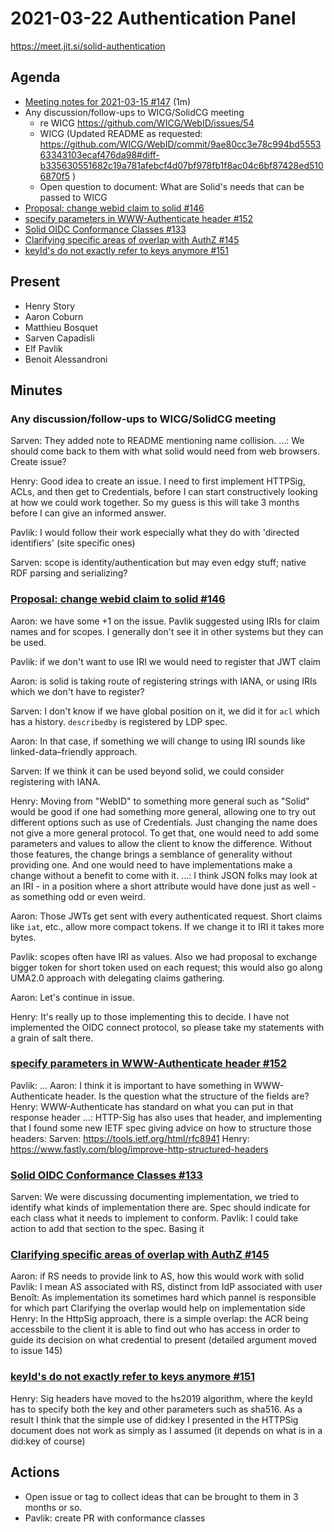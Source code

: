 # 2021-03-22 Authentication Panel

https://meet.jit.si/solid-authentication

## Agenda

* [Meeting notes for 2021-03-15 #147](https://github.com/solid/authentication-panel/pull/147) (1m)
* Any discussion/follow-ups to WICG/SolidCG meeting
   * re WICG https://github.com/WICG/WebID/issues/54
    * WICG (Updated README as requested: https://github.com/WICG/WebID/commit/9ae80cc3e78c994bd555363343103ecaf476da98#diff-b335630551682c19a781afebcf4d07bf978fb1f8ac04c6bf87428ed5106870f5 )
    * Open question to document: What are Solid's needs that can be passed to WICG
* [Proposal: change webid claim to solid #146](https://github.com/solid/authentication-panel/issues/146)
* [specify parameters in WWW-Authenticate header #152](https://github.com/solid/authentication-panel/issues/152)
* [Solid OIDC Conformance Classes #133](https://github.com/solid/authentication-panel/issues/133)
* [Clarifying specific areas of overlap with AuthZ #145](https://github.com/solid/authentication-panel/issues/145)
* [keyId's do not exactly refer to keys anymore #151](https://github.com/solid/authentication-panel/issues/151)

## Present

* Henry Story
* Aaron Coburn
* Matthieu Bosquet
* Sarven Capadisli
* Elf Pavlik
* Benoit Alessandroni

## Minutes

### Any discussion/follow-ups to WICG/SolidCG meeting

Sarven: They added note to README mentioning name collision.
...: We should come back to them with what solid would need from web browsers. Create issue?

Henry: Good idea to create an issue. I need to first implement HTTPSig, ACLs, and then get to Credentials, before I can start constructively looking at how we could work together. So my guess is this will take 3 months before I can give an informed answer.

Pavlik: I would follow their work especially what they do with 'directed identifiers' (site specific ones)

Sarven: scope is identity/authentication but may even edgy stuff; native RDF parsing and serializing?

### [Proposal: change webid claim to solid #146](https://github.com/solid/authentication-panel/issues/146)

Aaron: we have some +1 on the issue. Pavlik suggested using IRIs for claim names and for scopes.
I generally don't see it in other systems but they can be used.

Pavlik: if we don't want to use IRI we would need to register that JWT claim

Aaron: is solid is taking route of registering strings with IANA, or using IRIs which we don't have to register?

Sarven: I don't know if we have global position on it, we did it for `acl` which has a history. `describedby` is registered by LDP spec.

Aaron: In that case, if something we will change to using IRI sounds like linked-data–friendly approach.

Sarven: If we think it can be used beyond solid, we could consider registering with IANA.

Henry: Moving from "WebID" to something more general such as "Solid" would be good if one had something more general, allowing one to try out different options such as use of Credentials. Just changing the name does not give a more general protocol. To get that, one would need to add some parameters and values to allow the client to know the difference. Without those features, the change brings a semblance of generality without providing one. And one would need to have implementations make a change without a benefit to come with it.
...: I think JSON folks may look at an IRI - in a position where a short attribute would have done just as well - as something odd or even weird.

Aaron: Those JWTs get sent with every authenticated request. Short claims like `iat`, etc., allow more compact tokens. If we change it to IRI it takes more bytes.

Pavlik: scopes often have IRI as values. Also we had proposal to exchange bigger token for short token used on each request; this would also go along UMA2.0 approach with delegating claims gathering.

Aaron: Let's continue in issue.

Henry: It's really up to those implementing this to decide. I have not implemented the OIDC connect protocol, so please take my statements with a grain of salt there.


### [specify parameters in WWW-Authenticate header #152](https://github.com/solid/authentication-panel/issues/152)

Pavlik: ...
Aaron: I think it is important to have something in WWW-Authenticate header. Is the question what the structure of the fields are?
Henry: WWW-Authenticate has standard on what you can put in that response header
...: HTTP-Sig has also uses that header, and implementing that I found some new IETF spec giving advice on how to structure
those headers:
Sarven: https://tools.ietf.org/html/rfc8941
Henry: https://www.fastly.com/blog/improve-http-structured-headers

### [Solid OIDC Conformance Classes #133](https://github.com/solid/authentication-panel/issues/133)

Sarven: We were discussing documenting implementation, we tried to identify what kinds
of implementation there are. Spec should indicate for each class what it needs to implement to conform.
Pavlik: I could take action to add that section to the spec. Basing it 


### [Clarifying specific areas of overlap with AuthZ #145](https://github.com/solid/authentication-panel/issues/145)

Aaron: if RS needs to provide link to AS, how this would work with solid
Pavlik: I mean AS associated with RS, distinct from IdP associated with user
Benoît: As implementation its sometimes hard which pannel is responsible for which part
Clarifying the overlap would help on implementation side
Henry: In the HttpSig approach, there is a simple overlap: the ACR being accessbile to the client it is able to find out who has access in order to guide its decision on what credential to present (detailed argument moved to issue 145)

### [keyId's do not exactly refer to keys anymore #151](https://github.com/solid/authentication-panel/issues/151)

Henry: Sig headers have moved to the hs2019 algorithm, where the keyId has to specify both the key and other parameters such as sha516. As a result I think that the simple use of did:key I presented in the HTTPSig document does not work as simply as I assumed (it depends on what is in a did:key of course)

## Actions

* Open issue or tag to collect ideas that can be brought to them in 3 months or so.
* Pavlik: create PR with conformance classes
